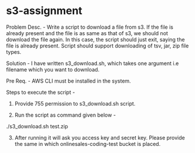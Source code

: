 # s3-assignment

Problem Desc. - Write a script to download a file from s3. If the file is already present and the file is as same as that of s3, we should not download the file again. In this case, the script should just exit, saying the file is already present. Script should support downloading of tsv, jar, zip file types. 

Solution - I have written s3_download.sh, which takes one argument i.e filename which you want to download.

Pre Req. - AWS CLI must be installed in the system.

Steps to execute the script -

1. Provide 755 permission to s3_download.sh script.

2. Run the script as command given below -

 ./s3_download.sh test.zip
 
 3. After running it will ask you access key and secret key. Please provide the same in which onlinesales-coding-test bucket is placed.
